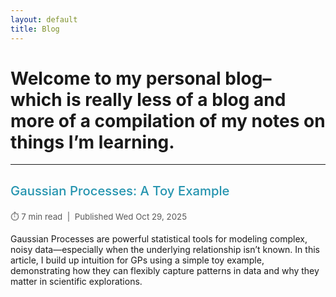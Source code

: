 ```yaml
---
layout: default
title: Blog
---
```


<h1>
  Welcome to my personal blog– which is really less of a blog and more of a compilation of my notes on things I’m learning.
</h1>

<hr>

<div class="blog-entry" style="margin-bottom:2em;">

  <h3 style="font-size: 1.45em; font-weight: 500;">
    <a href="blog/gps/gp-toy-example.html" target="_blank" style="text-decoration:none; color:#2594af;">
      Gaussian Processes: A Toy Example
    </a>
  </h3>
  
  <div style="font-size: 0.95em; color: #595959;">
    <span>⏱️ 7 min read</span> &nbsp;|&nbsp; <span>Published Wed Oct 29, 2025</span>
  </div>
  
  <p style="margin-top:1em;">
    Gaussian Processes are powerful statistical tools for modeling complex, noisy data—especially when the underlying relationship isn’t known. In this article, I build up intuition for GPs using a simple toy example, demonstrating how they can flexibly capture patterns in data and why they matter in scientific explorations.
  </p>
  
</div>
